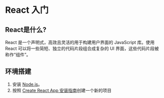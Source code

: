 # React 入门

## React是什么?

React 是一个声明式，高效且灵活的用于构建用户界面的 JavaScript 库。使用 React 可以将一些简短、独立的代码片段组合成复杂的 UI 界面，这些代码片段被称作“组件”。

## 环境搭建

1. 安装 [Node.js](https://nodejs.org/en/)。
2. 按照 [Create React App 安装指南](https://zh-hans.reactjs.org/docs/create-a-new-react-app.html#create-react-app)创建一个新的项目

## 

